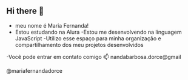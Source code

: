## Hi there 👋

- meu nome é Maria Fernanda!
- Estou estudando na Alura
-Estou me desenvolvendo na linguagem JavaScript
-Utilizo esse espaço para minha organização e compartilhamento dos meu projetos desenvolvidos

-Você pode entrar em contato comigo 📫
  nandabarbosa.dorce@gmail

@mariafernandadorce
